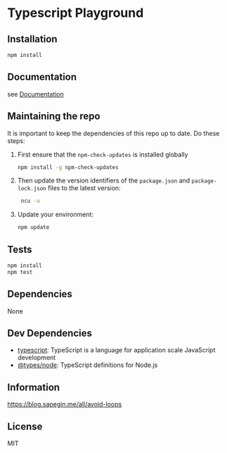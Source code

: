 # Typescript Playground

## Installation

```bash
npm install
```

## Documentation

see [Documentation](./DOCS.md)

## Maintaining the repo

It is important to keep the dependencies of this repo up to date. Do these steps:

1. First ensure that the `npm-check-updates` is installed globally

   ```bash
   npm install -g npm-check-updates
   ```

2. Then update the version identifiers of the `package.json` and `package-lock.json` files to the latest version:

   ```bash
    ncu -u
   ```

3. Update your environment:

   ```bash
   npm update
   ```

## Tests

```sh
npm install
npm test
```

## Dependencies

None

## Dev Dependencies

- [typescript](https://ghub.io/typescript): TypeScript is a language for application scale JavaScript development
- [@types/node](https://ghub.io/@types/node): TypeScript definitions for Node.js

## Information

https://blog.sapegin.me/all/avoid-loops

## License

MIT

